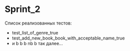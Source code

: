 # Sprint_2
Список реализованных тестов:
- test_list_of_genre_true
- test_add_new_book_book_with_acceptable_name_true
- и b b  b nb b   так далее...
